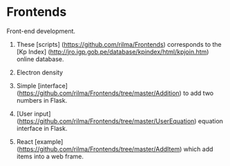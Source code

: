 # Frontends
Front-end development.

1. These [scripts] (https://github.com/rilma/Frontends) corresponds to the [Kp Index] (http://jro.igp.gob.pe/database/kpindex/html/kpjoin.htm) online database.

2. Electron density

3. Simple [interface] (https://github.com/rilma/Frontends/tree/master/Addition) to add two numbers in Flask.

4. [User input] (https://github.com/rilma/Frontends/tree/master/UserEquation) equation interface in Flask.

5. React [example] (https://github.com/rilma/Frontends/tree/master/AddItem) which add items into a web frame.
